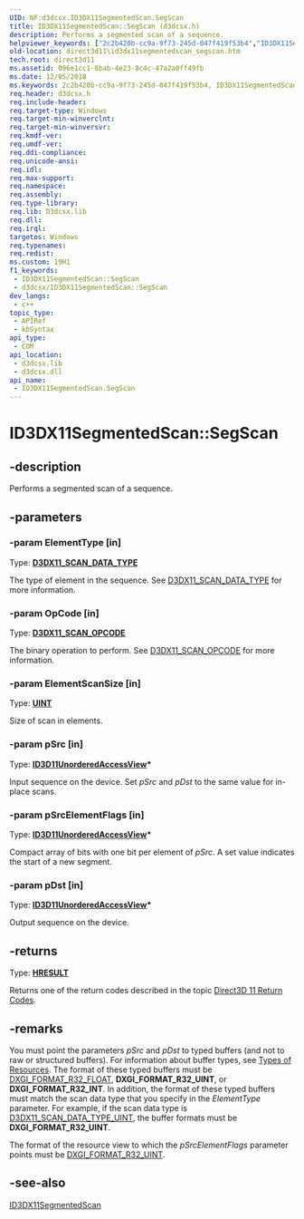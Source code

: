 ```yaml
---
UID: NF:d3dcsx.ID3DX11SegmentedScan.SegScan
title: ID3DX11SegmentedScan::SegScan (d3dcsx.h)
description: Performs a segmented scan of a sequence.
helpviewer_keywords: ["2c2b420b-cc9a-9f73-245d-047f419f53b4","ID3DX11SegmentedScan interface [Direct3D 11]","SegScan method","ID3DX11SegmentedScan.SegScan","ID3DX11SegmentedScan::SegScan","SegScan","SegScan method [Direct3D 11]","SegScan method [Direct3D 11]","ID3DX11SegmentedScan interface","d3dcsx/ID3DX11SegmentedScan::SegScan","direct3d11.id3dx11segmentedscan_segscan"]
old-location: direct3d11\id3dx11segmentedscan_segscan.htm
tech.root: direct3d11
ms.assetid: 096e1cc1-0bab-4e23-8c4c-47a2a0ff49fb
ms.date: 12/05/2018
ms.keywords: 2c2b420b-cc9a-9f73-245d-047f419f53b4, ID3DX11SegmentedScan interface [Direct3D 11],SegScan method, ID3DX11SegmentedScan.SegScan, ID3DX11SegmentedScan::SegScan, SegScan, SegScan method [Direct3D 11], SegScan method [Direct3D 11],ID3DX11SegmentedScan interface, d3dcsx/ID3DX11SegmentedScan::SegScan, direct3d11.id3dx11segmentedscan_segscan
req.header: d3dcsx.h
req.include-header: 
req.target-type: Windows
req.target-min-winverclnt: 
req.target-min-winversvr: 
req.kmdf-ver: 
req.umdf-ver: 
req.ddi-compliance: 
req.unicode-ansi: 
req.idl: 
req.max-support: 
req.namespace: 
req.assembly: 
req.type-library: 
req.lib: D3dcsx.lib
req.dll: 
req.irql: 
targetos: Windows
req.typenames: 
req.redist: 
ms.custom: 19H1
f1_keywords:
 - ID3DX11SegmentedScan::SegScan
 - d3dcsx/ID3DX11SegmentedScan::SegScan
dev_langs:
 - c++
topic_type:
 - APIRef
 - kbSyntax
api_type:
 - COM
api_location:
 - d3dcsx.lib
 - d3dcsx.dll
api_name:
 - ID3DX11SegmentedScan.SegScan
---
```


# ID3DX11SegmentedScan::SegScan


## -description

Performs a segmented scan of a sequence.

## -parameters

### -param ElementType [in]

Type: <b><a href="https://docs.microsoft.com/windows/desktop/api/d3dcsx/ne-d3dcsx-d3dx11_scan_data_type">D3DX11_SCAN_DATA_TYPE</a></b>

The type of element in the sequence.  See <a href="https://docs.microsoft.com/windows/desktop/api/d3dcsx/ne-d3dcsx-d3dx11_scan_data_type">D3DX11_SCAN_DATA_TYPE</a> for more information.

### -param OpCode [in]

Type: <b><a href="https://docs.microsoft.com/windows/desktop/api/d3dcsx/ne-d3dcsx-d3dx11_scan_opcode">D3DX11_SCAN_OPCODE</a></b>

The binary operation to perform.  See <a href="https://docs.microsoft.com/windows/desktop/api/d3dcsx/ne-d3dcsx-d3dx11_scan_opcode">D3DX11_SCAN_OPCODE</a> for more information.

### -param ElementScanSize [in]

Type: <b><a href="https://docs.microsoft.com/windows/desktop/WinProg/windows-data-types">UINT</a></b>

Size of scan in elements.

### -param pSrc [in]

Type: <b><a href="https://docs.microsoft.com/windows/desktop/api/d3d11/nn-d3d11-id3d11unorderedaccessview">ID3D11UnorderedAccessView</a>*</b>

Input sequence on the device.  Set <i>pSrc</i> and <i>pDst</i> to the same value for in-place scans.

### -param pSrcElementFlags [in]

Type: <b><a href="https://docs.microsoft.com/windows/desktop/api/d3d11/nn-d3d11-id3d11unorderedaccessview">ID3D11UnorderedAccessView</a>*</b>

Compact array of bits with one bit per element of <i>pSrc</i>.  A set value indicates the start of a new segment.

### -param pDst [in]

Type: <b><a href="https://docs.microsoft.com/windows/desktop/api/d3d11/nn-d3d11-id3d11unorderedaccessview">ID3D11UnorderedAccessView</a>*</b>

Output sequence on the device.

## -returns

Type: <b><a href="/windows/win32/com/structure-of-com-error-codes">HRESULT</a></b>

Returns one of the return codes described in the topic <a href="https://docs.microsoft.com/windows/desktop/direct3d11/d3d11-graphics-reference-returnvalues">Direct3D 11 Return Codes</a>.

## -remarks

You must point the parameters <i>pSrc</i> and <i>pDst</i> to typed buffers (and not to raw or structured buffers). For information about buffer types, see <a href="https://docs.microsoft.com/windows/desktop/direct3d11/overviews-direct3d-11-resources-types">Types of Resources</a>. The format of these typed buffers must be <a href="https://docs.microsoft.com/windows/desktop/api/dxgiformat/ne-dxgiformat-dxgi_format">DXGI_FORMAT_R32_FLOAT</a>, <b>DXGI_FORMAT_R32_UINT</b>, or <b>DXGI_FORMAT_R32_INT</b>. In addition, the format of these typed buffers must match the scan data type that you specify in the <i>ElementType</i> parameter. For example, if the scan data type is <a href="https://docs.microsoft.com/windows/desktop/api/d3dcsx/ne-d3dcsx-d3dx11_scan_data_type">D3DX11_SCAN_DATA_TYPE_UINT</a>, the buffer formats must be <b>DXGI_FORMAT_R32_UINT</b>.

The format of the resource view to which the <i>pSrcElementFlags</i> parameter points must be <a href="https://docs.microsoft.com/windows/desktop/api/dxgiformat/ne-dxgiformat-dxgi_format">DXGI_FORMAT_R32_UINT</a>.

## -see-also

<a href="https://docs.microsoft.com/windows/desktop/api/d3dcsx/nn-d3dcsx-id3dx11segmentedscan">ID3DX11SegmentedScan</a>

